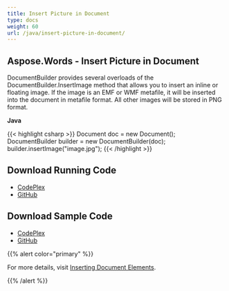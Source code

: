 ```yaml
---
title: Insert Picture in Document
type: docs
weight: 60
url: /java/insert-picture-in-document/
---
```


## **Aspose.Words - Insert Picture in Document**
DocumentBuilder provides several overloads of the DocumentBuilder.InsertImage method that allows you to insert an inline or floating image. If the image is an EMF or WMF metafile, it will be inserted into the document in metafile format. All other images will be stored in PNG format.

**Java**

{{< highlight csharp >}}
Document doc = new Document();
DocumentBuilder builder = new DocumentBuilder(doc);
builder.insertImage("image.jpg");
{{< /highlight >}}
## **Download Running Code**
- [CodePlex](https://asposewordsjavaapachepoi.codeplex.com/releases/view/618321)
- [GitHub](https://github.com/aspose-words/Aspose.Words-for-Java/releases/tag/Aspose.Words_Java_for_Apache_POI_WP-v1.0.0)
## **Download Sample Code**
- [CodePlex](https://asposewordsjavaapachepoi.codeplex.com/SourceControl/latest#src/main/java/com/aspose/words/examples/asposefeatures/workingwithdocument/insertpicture/AsposeInsertImage.java)
- [GitHub](https://github.com/aspose-words/Aspose.Words-for-Java/blob/master/Plugins/Aspose_Words_for_Apache_POI/src/main/java/com/aspose/words/examples/asposefeatures/workingwithdocument/insertpicture/AsposeInsertImage.java)

{{% alert color="primary" %}} 

For more details, visit [Inserting Document Elements](/words/java/use-documentbuilder-to-insert-document-elements/#usedocumentbuildertoinsertdocumentelements-insertingdocumentelements).

{{% /alert %}}
